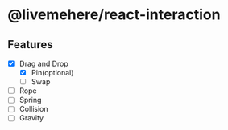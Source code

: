 # @livemehere/react-interaction

## Features

- [x] Drag and Drop
  - [x] Pin(optional)
  - [ ] Swap
- [ ] Rope
- [ ] Spring
- [ ] Collision
- [ ] Gravity
